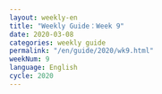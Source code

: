 ```yaml
---
layout: weekly-en
title: "Weekly Guide：Week 9"
date: 2020-03-08
categories: weekly guide
permalink: "/en/guide/2020/wk9.html"
weekNum: 9
language: English
cycle: 2020
---
```


